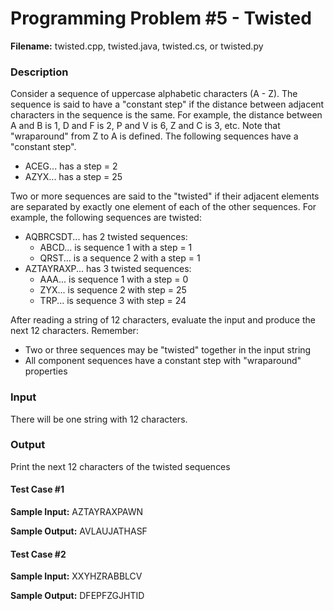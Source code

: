 # Programming Problem #5 - Twisted
**Filename:** twisted.cpp, twisted.java, twisted.cs, or twisted.py

### Description
Consider a sequence of uppercase alphabetic characters (A - Z). The sequence is said to have a "constant step" if the distance between adjacent characters in the sequence is the same. For example, the distance between A and B is 1, D and F is 2, P and V is 6, Z and C is 3, etc. Note that "wraparound" from Z to A is defined. The following sequences have a "constant step".

- ACEG... has a step = 2
- AZYX... has a step = 25

Two or more sequences are said to the "twisted" if their adjacent elements are separated by exactly one element of each of the other sequences. For example, the following sequences are twisted:

- AQBRCSDT... has 2 twisted sequences:
	- ABCD... is sequence 1 with a step = 1
	- QRST... is a sequence 2 with a step = 1
- AZTAYRAXP... has 3 twisted sequences:
	- AAA... is sequence 1 with a step = 0
	- ZYX... is sequence 2 with step = 25
	- TRP... is sequence 3 with step = 24

After reading a string of 12 characters, evaluate the input and produce the next 12 characters. Remember:

- Two or three sequences may be "twisted" together in the input string
- All component sequences have a constant step with "wraparound" properties

### Input

There will be one string with 12 characters.

### Output

Print the next 12 characters of the twisted sequences

#### Test Case #1
**Sample Input:**
AZTAYRAXPAWN

**Sample Output:**
AVLAUJATHASF

#### Test Case #2
**Sample Input:**
XXYHZRABBLCV

**Sample Output:**
DFEPFZGJHTID
